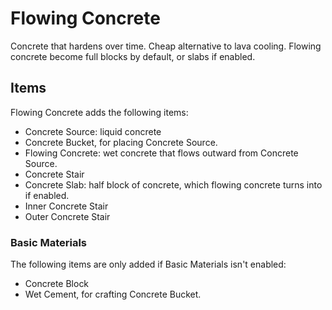 # Flowing Concrete
Concrete that hardens over time. Cheap alternative to lava cooling. Flowing concrete become full blocks by default, or slabs if enabled.

## Items
Flowing Concrete adds the following items:
* Concrete Source: liquid concrete
* Concrete Bucket, for placing Concrete Source.
* Flowing Concrete: wet concrete that flows outward from Concrete Source.
* Concrete Stair
* Concrete Slab: half block of concrete, which flowing concrete turns into if enabled.
* Inner Concrete Stair
* Outer Concrete Stair
### Basic Materials
The following items are only added if Basic Materials isn't enabled:
* Concrete Block
* Wet Cement, for crafting Concrete Bucket.
